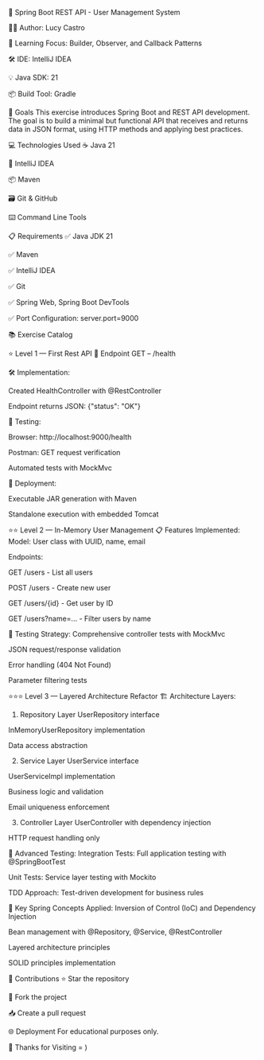 🍃 Spring Boot REST API - User Management System

👨‍💻 Author: Lucy Castro

🧠 Learning Focus: Builder, Observer, and Callback Patterns

🛠️ IDE: IntelliJ IDEA

💡 Java SDK: 21

📦 Build Tool: Gradle

🎯 Goals
This exercise introduces Spring Boot and REST API development. The goal is to build a minimal but functional API that receives and returns data in JSON format, using HTTP methods and applying best practices.

💻 Technologies Used
☕ Java 21

🧠 IntelliJ IDEA

📦 Maven

🗃️ Git & GitHub

⌨️ Command Line Tools

📋 Requirements
✅ Java JDK 21

✅ Maven

✅ IntelliJ IDEA

✅ Git

✅ Spring Web, Spring Boot DevTools

✅ Port Configuration: server.port=9000

📚 Exercise Catalog

⭐ Level 1 — First Rest API
👥 Endpoint GET – /health

🛠️ Implementation:

Created HealthController with @RestController

Endpoint returns JSON: {"status": "OK"}

🧪 Testing:

Browser: http://localhost:9000/health

Postman: GET request verification

Automated tests with MockMvc

🚀 Deployment:

Executable JAR generation with Maven

Standalone execution with embedded Tomcat

⭐⭐ Level 2 — In-Memory User Management
📋 Features Implemented:
Model: User class with UUID, name, email

Endpoints:

GET /users - List all users

POST /users - Create new user

GET /users/{id} - Get user by ID

GET /users?name=... - Filter users by name

🧪 Testing Strategy:
Comprehensive controller tests with MockMvc

JSON request/response validation

Error handling (404 Not Found)

Parameter filtering tests

⭐⭐⭐ Level 3 — Layered Architecture Refactor
🏗️ Architecture Layers:
1. Repository Layer
UserRepository interface

InMemoryUserRepository implementation

Data access abstraction

2. Service Layer
UserService interface

UserServiceImpl implementation

Business logic and validation

Email uniqueness enforcement

3. Controller Layer
UserController with dependency injection

HTTP request handling only

🧪 Advanced Testing:
Integration Tests: Full application testing with @SpringBootTest

Unit Tests: Service layer testing with Mockito

TDD Approach: Test-driven development for business rules

🔧 Key Spring Concepts Applied:
Inversion of Control (IoC) and Dependency Injection

Bean management with @Repository, @Service, @RestController

Layered architecture principles

SOLID principles implementation

🤝 Contributions
⭐ Star the repository

🍴 Fork the project

📥 Create a pull request

🌐 Deployment
For educational purposes only.

🚀 Thanks for Visiting = )
